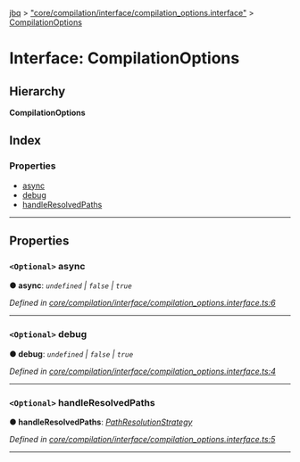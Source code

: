 [jbq](../README.md) > ["core/compilation/interface/compilation_options.interface"](../modules/_core_compilation_interface_compilation_options_interface_.md) > [CompilationOptions](../interfaces/_core_compilation_interface_compilation_options_interface_.compilationoptions.md)

# Interface: CompilationOptions

## Hierarchy

**CompilationOptions**

## Index

### Properties

* [async](_core_compilation_interface_compilation_options_interface_.compilationoptions.md#async)
* [debug](_core_compilation_interface_compilation_options_interface_.compilationoptions.md#debug)
* [handleResolvedPaths](_core_compilation_interface_compilation_options_interface_.compilationoptions.md#handleresolvedpaths)

---

## Properties

<a id="async"></a>

### `<Optional>` async

**● async**: *`undefined` \| `false` \| `true`*

*Defined in [core/compilation/interface/compilation_options.interface.ts:6](https://github.com/krnik/vjs-validator/blob/6a6427a/src/core/compilation/interface/compilation_options.interface.ts#L6)*

___
<a id="debug"></a>

### `<Optional>` debug

**● debug**: *`undefined` \| `false` \| `true`*

*Defined in [core/compilation/interface/compilation_options.interface.ts:4](https://github.com/krnik/vjs-validator/blob/6a6427a/src/core/compilation/interface/compilation_options.interface.ts#L4)*

___
<a id="handleresolvedpaths"></a>

### `<Optional>` handleResolvedPaths

**● handleResolvedPaths**: *[PathResolutionStrategy](../enums/_misc_constants_.pathresolutionstrategy.md)*

*Defined in [core/compilation/interface/compilation_options.interface.ts:5](https://github.com/krnik/vjs-validator/blob/6a6427a/src/core/compilation/interface/compilation_options.interface.ts#L5)*

___

